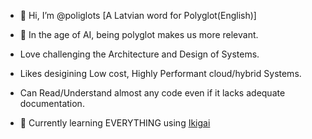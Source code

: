 - 👋 Hi, I’m @poliglots [A Latvian word for Polyglot(English)] 
- 👀 In the age of AI, being polyglot makes us more relevant.
  
- Love challenging the Architecture and Design of Systems.
- Likes desigining Low cost, Highly Performant cloud/hybrid Systems.
- Can Read/Understand almost any code even if it lacks adequate documentation.
  
- 🌱 Currently learning EVERYTHING using [Ikigai](https://en.wikipedia.org/wiki/Ikigai)

  

<!---
poliglots/poliglots is a ✨ special ✨ repository because its `README.md` (this file) appears on your GitHub profile.
You can click the Preview link to take a look at your changes.
--->
